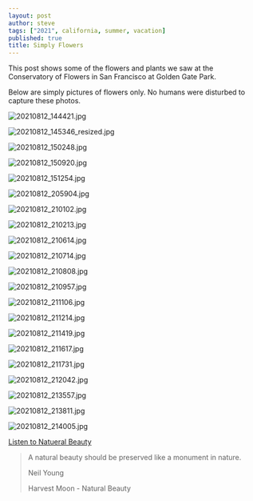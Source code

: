 ```yaml
---
layout: post
author: steve
tags: ["2021", california, summer, vacation]
published: true
title: Simply Flowers
---
```

This post shows some of the flowers and plants we saw at the Conservatory of Flowers in San Francisco at Golden Gate Park.  

Below are simply pictures of flowers only. No humans were disturbed to capture these photos.  

![20210812_144421.jpg]({{site.baseurl}}/assets/media/20210812_144421.jpg)

![20210812_145346_resized.jpg]({{site.baseurl}}/assets/media/20210812_145346_resized.jpg)

![20210812_150248.jpg]({{site.baseurl}}/assets/media/20210812_150248.jpg)

![20210812_150920.jpg]({{site.baseurl}}/assets/media/20210812_150920.jpg)

![20210812_151254.jpg]({{site.baseurl}}/assets/media/20210812_151254.jpg)

![20210812_205904.jpg]({{site.baseurl}}/assets/media/20210812_205904.jpg)

![20210812_210102.jpg]({{site.baseurl}}/assets/media/20210812_210102.jpg)

![20210812_210213.jpg]({{site.baseurl}}/assets/media/20210812_210213.jpg)

![20210812_210614.jpg]({{site.baseurl}}/assets/media/20210812_210614.jpg)

![20210812_210714.jpg]({{site.baseurl}}/assets/media/20210812_210714.jpg)

![20210812_210808.jpg]({{site.baseurl}}/assets/media/20210812_210808.jpg)

![20210812_210957.jpg]({{site.baseurl}}/assets/media/20210812_210957.jpg)

![20210812_211106.jpg]({{site.baseurl}}/assets/media/20210812_211106.jpg)

![20210812_211214.jpg]({{site.baseurl}}/assets/media/20210812_211214.jpg)

![20210812_211419.jpg]({{site.baseurl}}/assets/media/20210812_211419.jpg)

![20210812_211617.jpg]({{site.baseurl}}/assets/media/20210812_211617.jpg)

![20210812_211731.jpg]({{site.baseurl}}/assets/media/20210812_211731.jpg)

![20210812_212042.jpg]({{site.baseurl}}/assets/media/20210812_212042.jpg)

![20210812_213557.jpg]({{site.baseurl}}/assets/media/20210812_213557.jpg)

![20210812_213811.jpg]({{site.baseurl}}/assets/media/20210812_213811.jpg)

![20210812_214005.jpg]({{site.baseurl}}/assets/media/20210812_214005.jpg)

<a href="https://www.youtube.com/watch?v=GqQlt9K4g6I" target="_blank">Listen to Natueral Beauty</a>

>A natural beauty should be preserved like a monument in nature.
>
>Neil Young
>
>Harvest Moon - Natural Beauty




